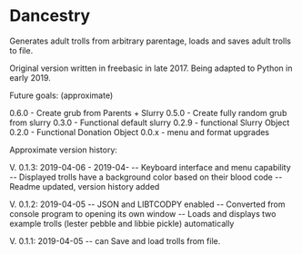 # Dancestry
Generates adult trolls from arbitrary parentage, loads and saves adult trolls to file.

Original version written in freebasic in late 2017.  Being adapted to Python in early 2019.


Future goals: (approximate) 

0.6.0 - Create grub from Parents + Slurry
0.5.0 - Create fully random grub from slurry
0.3.0 - Functional default slurry
0.2.9 - functional Slurry Object
0.2.0 - Functional Donation Object
0.0.x - menu and format upgrades


Approximate version history:

V. 0.1.3: 2019-04-06 - 2019-04-
-- Keyboard interface and menu capability
-- Displayed trolls have a background color based on their blood code
-- Readme updated, version history added

V. 0.1.2: 2019-04-05
-- JSON and LIBTCODPY enabled
-- Converted from console program to opening its own window
-- Loads and displays two example trolls (lester pebble and libbie pickle) automatically

V. 0.1.1: 2019-04-05
-- can Save and load trolls from file.
